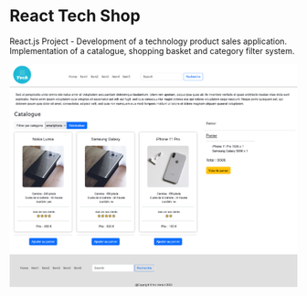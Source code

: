 # React Tech Shop
React.js Project - Development of a technology product sales application. Implementation of a catalogue, shopping basket and category filter system.

![alt text](https://github.com/MirkoV1987/react-tech-shop/blob/main/public/screenshots/screenshot-home.png)

